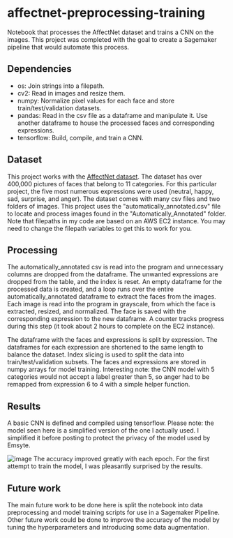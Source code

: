 # affectnet-preprocessing-training
Notebook that processes the AffectNet dataset and trains a CNN on the images. This project was completed with the goal to create a Sagemaker pipeline that would automate this process.

## Dependencies
- os: Join strings into a filepath.
- cv2: Read in images and resize them.
- numpy: Normalize pixel values for each face and store train/test/validation datasets.
- pandas: Read in the csv file as a dataframe and manipulate it. Use another dataframe to house the processed faces and corresponding expressions.
- tensorflow: Build, compile, and train a CNN.

## Dataset
This project works with the [AffectNet dataset](http://mohammadmahoor.com/affectnet/). The dataset has over 400,000 pictures of faces that belong to 11 categories. For this particular project, the five most numerous expressions were used (neutral, happy, sad, surprise, and anger). The dataset comes with many csv files and two folders of images. This project uses the "automatically_annotated.csv" file to locate and process images found in the "Automatically_Annotated" folder. Note that filepaths in my code are based on an AWS EC2 instance. You may need to change the filepath variables to get this to work for you.

## Processing
The automatically_annotated csv is read into the program and unnecessary columns are dropped from the dataframe. The unwanted expressions are dropped from the table, and the index is reset. An empty dataframe for the processed data is created, and a loop runs over the entire automatically_annotated dataframe to extract the faces from the images. Each image is read into the program in grayscale, from which the face is extracted, resized, and normalized. The face is saved with the corresponding expression to the new dataframe. A counter tracks progress during this step (it took about 2 hours to complete on the EC2 instance).

The dataframe with the faces and expressions is split by expression. The dataframes for each expression are shortened to the same length to balance the dataset. Index slicing is used to split the data into train/test/validation subsets. The faces and expressions are stored in numpy arrays for model training. Interesting note: the CNN model with 5 categories would not accept a label greater than 5, so anger had to be remapped from expression 6 to 4 with a simple helper function.

## Results
A basic CNN is defined and compiled using tensorflow. Please note: the model seen here is a simplified version of the one I actually used. I simplified it before posting to protect the privacy of the model used by Emsyte.

![image](https://user-images.githubusercontent.com/83524079/141444811-c1f2ff14-9a2b-40e6-977a-22c7c3c893fa.png)
The accuracy improved greatly with each epoch. For the first attempt to train the model, I was pleasantly surprised by the results.

## Future work
The main future work to be done here is split the notebook into data preprocessing and model training scripts for use in a Sagemaker Pipeline. Other future work could be done to improve the accuracy of the model by tuning the hyperparameters and introducing some data augmentation.
